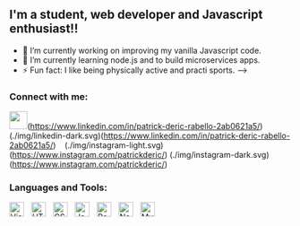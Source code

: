 ## I'm a student, web developer and Javascript enthusiast!!

- 🔭 I’m currently working on improving my vanilla Javascript code.
- 🌱 I’m currently learning node.js and to build microservices apps.
- ⚡ Fun fact: I like being physically active and practi sports.
-->


### Connect with me:

<img height="32" width="32" src="https://cdn.jsdelivr.net/npm/simple-icons@v3/icons/[YouTube].svg"/>(https://www.linkedin.com/in/patrick-deric-rabello-2ab0621a5/)
(./img/linkedin-dark.svg)(https://www.linkedin.com/in/patrick-deric-rabello-2ab0621a5/)
&nbsp;&nbsp;
(./img/instagram-light.svg)(https://www.instagram.com/patrickderic/)
(./img/instagram-dark.svg)(https://www.instagram.com/patrickderic/)


### Languages and Tools:


<img align="left" alt="Visual Studio Code" width="26px" src="https://cdn.jsdelivr.net/gh/devicons/devicon/icons/vscode/vscode-original.svg" style="padding-right:10px;" />
<img align="left" alt="HTML5" width="26px" src="https://cdn.jsdelivr.net/gh/devicons/devicon/icons/html5/html5-original.svg" style="padding-right:10px;" />
<img align="left" alt="CSS3" width="26px" src="https://cdn.jsdelivr.net/gh/devicons/devicon/icons/css3/css3-original.svg" style="padding-right:10px;" />
<img align="left" alt="JavaScript" width="26px" src="https://cdn.jsdelivr.net/gh/devicons/devicon/icons/javascript/javascript-original.svg" style="padding-right:10px;" />
<img align="left" alt="React" width="26px" src="https://cdn.jsdelivr.net/gh/devicons/devicon/icons/react/react-original.svg" style="padding-right:10px;" />
<img align="left" alt="Node.js" width="26px" src="https://cdn.jsdelivr.net/gh/devicons/devicon/icons/nodejs/nodejs-original.svg" style="padding-right:10px;" />
<img align="left" alt="MySQL" width="26px" src="https://cdn.jsdelivr.net/gh/devicons/devicon/icons/mysql/mysql-original.svg" style="padding-right:10px;" />

<br />
<br />
